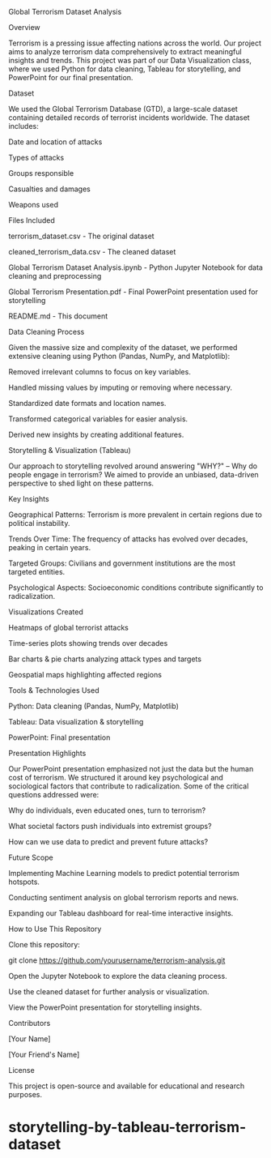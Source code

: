 Global Terrorism Dataset Analysis

Overview

Terrorism is a pressing issue affecting nations across the world. Our project aims to analyze terrorism data comprehensively to extract meaningful insights and trends. This project was part of our Data Visualization class, where we used Python for data cleaning, Tableau for storytelling, and PowerPoint for our final presentation.

Dataset

We used the Global Terrorism Database (GTD), a large-scale dataset containing detailed records of terrorist incidents worldwide. The dataset includes:

Date and location of attacks

Types of attacks

Groups responsible

Casualties and damages

Weapons used

Files Included

terrorism_dataset.csv - The original dataset

cleaned_terrorism_data.csv - The cleaned dataset

Global Terrorism Dataset Analysis.ipynb - Python Jupyter Notebook for data cleaning and preprocessing

Global Terrorism Presentation.pdf - Final PowerPoint presentation used for storytelling

README.md - This document

Data Cleaning Process

Given the massive size and complexity of the dataset, we performed extensive cleaning using Python (Pandas, NumPy, and Matplotlib):

Removed irrelevant columns to focus on key variables.

Handled missing values by imputing or removing where necessary.

Standardized date formats and location names.

Transformed categorical variables for easier analysis.

Derived new insights by creating additional features.

Storytelling & Visualization (Tableau)

Our approach to storytelling revolved around answering "WHY?" – Why do people engage in terrorism? We aimed to provide an unbiased, data-driven perspective to shed light on these patterns.

Key Insights

Geographical Patterns: Terrorism is more prevalent in certain regions due to political instability.

Trends Over Time: The frequency of attacks has evolved over decades, peaking in certain years.

Targeted Groups: Civilians and government institutions are the most targeted entities.

Psychological Aspects: Socioeconomic conditions contribute significantly to radicalization.

Visualizations Created

Heatmaps of global terrorist attacks

Time-series plots showing trends over decades

Bar charts & pie charts analyzing attack types and targets

Geospatial maps highlighting affected regions

Tools & Technologies Used

Python: Data cleaning (Pandas, NumPy, Matplotlib)

Tableau: Data visualization & storytelling

PowerPoint: Final presentation

Presentation Highlights

Our PowerPoint presentation emphasized not just the data but the human cost of terrorism. We structured it around key psychological and sociological factors that contribute to radicalization. Some of the critical questions addressed were:

Why do individuals, even educated ones, turn to terrorism?

What societal factors push individuals into extremist groups?

How can we use data to predict and prevent future attacks?

Future Scope

Implementing Machine Learning models to predict potential terrorism hotspots.

Conducting sentiment analysis on global terrorism reports and news.

Expanding our Tableau dashboard for real-time interactive insights.

How to Use This Repository

Clone this repository:

git clone https://github.com/yourusername/terrorism-analysis.git

Open the Jupyter Notebook to explore the data cleaning process.

Use the cleaned dataset for further analysis or visualization.

View the PowerPoint presentation for storytelling insights.

Contributors

[Your Name]

[Your Friend's Name]

License

This project is open-source and available for educational and research purposes.

# storytelling-by-tableau-terrorism-dataset
